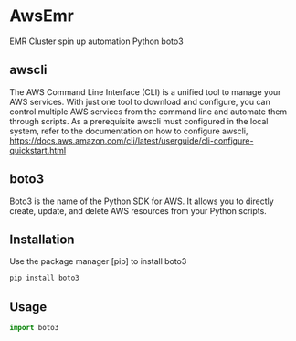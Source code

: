 # AwsEmr
EMR Cluster spin up automation Python boto3

## awscli
The AWS Command Line Interface (CLI) is a unified tool to manage your AWS services. With just one tool to download and configure, you can control multiple AWS services from the command line and automate them through scripts. As a prerequisite awscli must configured in the local system, refer to the documentation on how to configure awscli, https://docs.aws.amazon.com/cli/latest/userguide/cli-configure-quickstart.html

## boto3
Boto3 is the name of the Python SDK for AWS. It allows you to directly create, update, and delete AWS resources from your Python scripts.

## Installation
Use the package manager [pip] to install boto3
```bash
pip install boto3
```

## Usage

```python
import boto3

